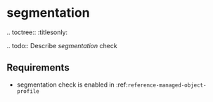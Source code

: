 

# segmentation

.. toctree::
    :titlesonly:

.. todo::
    Describe *segmentation* check

Requirements
------------
* segmentation check is enabled in :ref:`reference-managed-object-profile`
